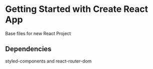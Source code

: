 # Getting Started with Create React App

Base files for new React Project

## Dependencies

styled-components and react-router-dom